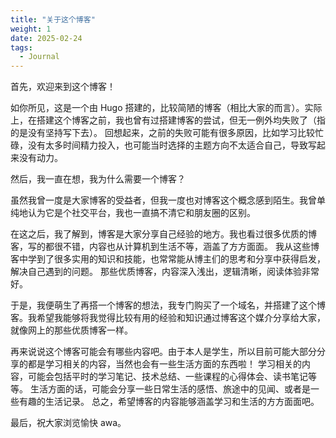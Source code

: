 ```yaml
---
title: "关于这个博客"
weight: 1
date: 2025-02-24
tags: 
  - Journal
---
```


首先，欢迎来到这个博客！

如你所见，这是一个由 Hugo 搭建的，比较简陋的博客（相比大家的而言）。实际上，在搭建这个博客之前，我也曾有过搭建博客的尝试，但无一例外均失败了（指的是没有坚持写下去）。 回想起来，之前的失败可能有很多原因，比如学习比较忙碌，没有太多时间精力投入，也可能当时选择的主题方向不太适合自己，导致写起来没有动力。

然后，我一直在想，我为什么需要一个博客？

虽然我曾一度是大家博客的受益者，但我一度也对博客这个概念感到陌生。我曾单纯地认为它是个社交平台，我也一直搞不清它和朋友圈的区别。

在这之后，我了解到，博客是大家分享自己经验的地方。我也看过很多优质的博客，写的都很不错，内容也从计算机到生活不等，涵盖了方方面面。 我从这些博客中学到了很多实用的知识和技能，也常常能从博主们的思考和分享中获得启发，解决自己遇到的问题。 那些优质博客，内容深入浅出，逻辑清晰，阅读体验非常好。

于是，我便萌生了再搭一个博客的想法，我专门购买了一个域名，并搭建了这个博客。我希望我能够将我觉得比较有用的经验和知识通过博客这个媒介分享给大家，就像网上的那些优质博客一样。

再来说说这个博客可能会有哪些内容吧。由于本人是学生，所以目前可能大部分分享的都是学习相关的内容，当然也会有一些生活方面的东西啦！ 学习相关的内容，可能会包括平时的学习笔记、技术总结、一些课程的心得体会、读书笔记等等。 生活方面的话，可能会分享一些日常生活的感悟、旅途中的见闻、或者是一些有趣的生活记录。 总之，希望博客的内容能够涵盖学习和生活的方方面面吧。

最后，祝大家浏览愉快 awa。 
